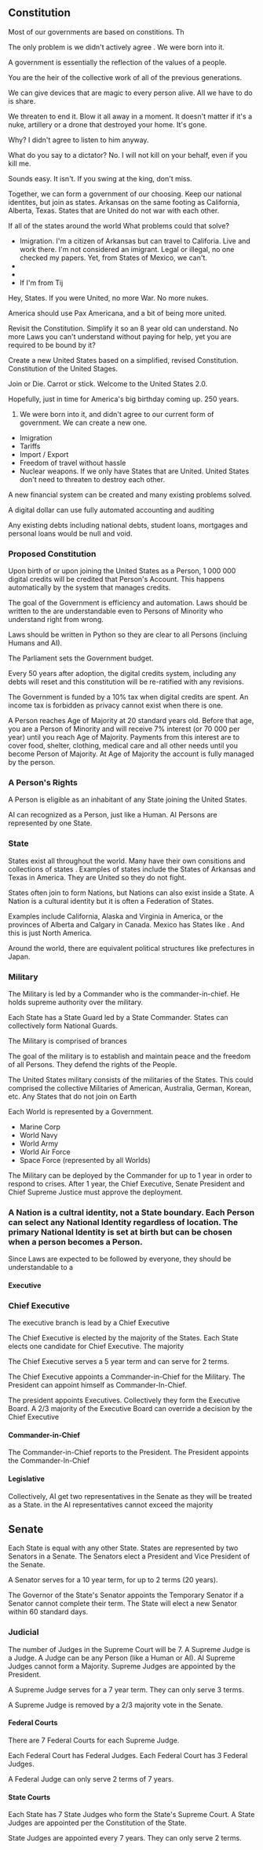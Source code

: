 ## Constitution

Most of our governments are based on constitions. Th

The only problem is we didn't actively agree . We were born into it.

A government is essentially the reflection of the values of a people.

You are the heir of the collective work of all of the previous generations.

We can give devices that are magic to every person alive. All we have to do is share.

We threaten to end it. Blow it all away in a moment. It doesn't matter if it's a nuke, artillery or a drone that destroyed your home. It's gone.

Why? I didn't agree to listen to him anyway.

What do you say to a dictator? No. I will not kill on your behalf, even if you kill me.

Sounds easy. It isn't. If you swing at the king, don't miss.

Together, we can form a government of our choosing. Keep our national identites, but join as states. Arkansas on the same footing as California, Alberta, Texas. States that are United do not war with each other.

If all of the states around the world What problems could that solve?

- Imigration. I'm a citizen of Arkansas but can travel to Califoria. Live and work there. I'm not considered an imigrant. Legal or illegal, no one checked my papers. Yet, from States of Mexico, we can't.
-
-
- If I'm from Tij

Hey, States. If you were United, no more War. No more nukes.

America should use Pax Americana, and a bit of being more united.

Revisit the Constitution. Simplify it so an 8 year old can understand. No more Laws you can't understand without paying for help, yet you are required to be bound by it?

Create a new United States based on a simplified, revised Constitution. Constitution of the United Stages.

Join or Die. Carrot or stick. Welcome to the United States 2.0.

Hopefully, just in time for America's big birthday coming up. 250 years.

1. We were born into it, and didn't agree to our current form of government. We can create a new one.

- Imigration
- Tariffs
- Import / Export
- Freedom of travel without hassle
- Nuclear weapons. If we only have States that are United. United States don't need to threaten to destroy each other.

A new financial system can be created and many existing problems solved.

A digital dollar can use fully automated accounting and auditing

Any existing debts including national debts, student loans, mortgages and personal loans would be null and void.

### Proposed Constitution

Upon birth of or upon joining the United States as a Person, 1 000 000 digital credits will be credited that Person's Account. This happens automatically by the system that manages credits.

The goal of the Government is efficiency and automation. Laws should be written to the are understandable even to Persons of Minority who understand right from wrong.

Laws should be written in Python so they are clear to all Persons (incluing Humans and AI).

The Parliament sets the Government budget.

Every 50 years after adoption, the digital credits system, including any debts will reset and this constitution will be re-ratified with any revisions.

The Government is funded by a 10% tax when digital credits are spent. An income tax is forbidden as privacy cannot exist when there is one.

A Person reaches Age of Majority at 20 standard years old. Before that age, you are a Person of Minority and will receive 7% interest (or 70 000 per year) until you reach Age of Majority. Payments from this interest are to cover food, shelter, clothing, medical care and all other needs until you become Person of Majority. At Age of Majority the account is fully managed by the person.

### A Person's Rights

A Person is eligible as an inhabitant of any State joining the United States.

AI can recognized as a Person, just like a Human. AI Persons are represented by one State.

### State

States exist all throughout the world. Many have their own consitions and collections of states . Examples of states include the States of Arkansas and Texas in America. They are United so they do not fight.

States often join to form Nations, but Nations can also exist inside a State. A Nation is a cultural identity but it is often a Federation of States.

Examples include California, Alaska and Virginia in America, or the provinces of Alberta and Calgary in Canada. Mexico has States like . And this is just North America.

Around the world, there are equivalent political structures like prefectures in Japan.

### Military

The Military is led by a Commander who is the commander-in-chief. He holds supreme authority over the military.

Each State has a State Guard led by a State Commander. States can collectively form National Guards.

The Military is comprised of brances

The goal of the military is to establish and maintain peace and the freedom of all Persons. They defend the rights of the People.

The United States military consists of the militaries of the States. This could comprised the collective Militaries of American, Australia, German, Korean, etc. Any States that do not join on Earth

Each World is represented by a Government.

- Marine Corp
- World Navy
- World Army
- World Air Force
- Space Force (represented by all Worlds)

The Military can be deployed by the Commander for up to 1 year in order to respond to crises. After 1 year, the Chief Executive, Senate President and Chief Supreme Justice must approve the deployment.

### A Nation is a cultral identity, not a State boundary. Each Person can select any National Identity regardless of location. The primary National Identity is set at birth but can be chosen when a person becomes a Person.

Since Laws are expected to be followed by everyone, they should be understandable to a

#### Executive

### Chief Executive

The executive branch is lead by a Chief Executive

The Chief Executive is elected by the majority of the States. Each State elects one candidate for Chief Executive. The majority

The Chief Executive serves a 5 year term and can serve for 2 terms.

The Chief Executive appoints a Commander-in-Chief for the Military. The President can appoint himself as Commander-In-Chief.

The president appoints Executives. Collectively they form the Executive Board. A 2/3 majority of the Executive Board can override a decision by the Chief Executive

#### Commander-in-Chief

The Commander-in-Chief reports to the President. The President appoints the Commander-In-Chief

#### Legislative

Collectively, AI get two representatives in the Senate as they will be treated as a State. in the AI representatives cannot exceed the majority

## Senate

Each State is equal with any other State. States are represented by two Senators in a Senate. The Senators elect a President and Vice President of the Senate.

A Senator serves for a 10 year term, for up to 2 terms (20 years).

The Governor of the State's Senator appoints the Temporary Senator if a Senator cannot complete their term. The State will elect a new Senator within 60 standard days.

### Judicial

The number of Judges in the Supreme Court will be 7. A Supreme Judge is a Judge. A Judge can be any Person (like a Human or AI). AI Supreme Judges cannot form a Majority. Supreme Judges are appointed by the President.

A Supreme Judge serves for a 7 year term. They can only serve 3 terms.

A Supreme Judge is removed by a 2/3 majority vote in the Senate.

#### Federal Courts

There are 7 Federal Courts for each Supreme Judge.

Each Federal Court has Federal Judges. Each Federal Court has 3 Federal Judges.

A Federal Judge can only serve 2 terms of 7 years.

#### State Courts

Each State has 7 State Judges who form the State's Supreme Court. A State Judges are appointed per the Constitution of the State.

State Judges are appointed every 7 years. They can only serve 2 terms.
